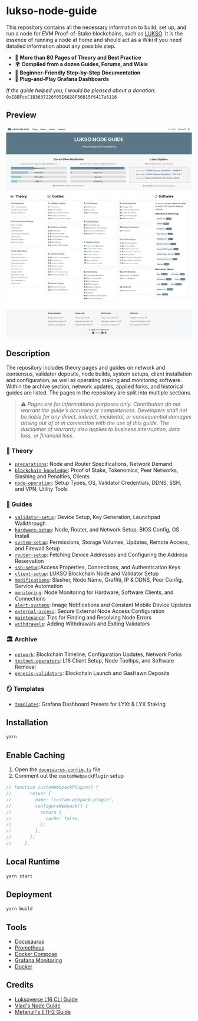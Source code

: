 # lukso-node-guide

This repository contains all the necessary information to build, set up, and run a node for EVM Proof-of-Stake blockchains, such as [LUKSO](https://docs.lukso.tech/). It is the essence of running a node at home and should act as a Wiki if you need detailed information about any possible step.

- 📖 **More than 80 Pages of Theory and Best Practice**
- 🌍 **Compiled from a dozen Guides, Forums, and Wikis**
- 🚀 **Beginner-Friendly Step-by-Step Documentation**
- 📝 **Plug-and-Play Grafana Dashboards**

_If the guide helped you, I would be pleased about a donation:_
`0xE8DFceC1B3637226f05E6828F56815f6417a6116`

## Preview

![Node Guide Webpage](/static/img/web.jpeg)

## Description

The repository includes theory pages and guides on network and consensus, validator deposits, node builds, system setups, client installation and configuration, as well as operating staking and monitoring software. Within the archive section, network updates, applied forks, and historical guides are listed. The pages in the repository are split into multiple sections.

> ⚠️ _Pages are for informational purposes only. Contributors do not warrant the guide's accuracy or completeness. Developers shall not be liable for any direct, indirect, incidental, or consequential damages arising out of or in connection with the use of this guide. The disclaimer of warranty also applies to business interruption, data loss, or financial loss._

### 🧠 Theory

- [`preparations`](/docs/theory/preparations/): Node and Router Specifications, Network Demand
- [`blockchain-knowledge`](/docs/theory/blockchain-knowledge/): Proof of Stake, Tokenomics, Peer Networks, Slashing and Penalties, Clients
- [`node-operation`](/docs/theory/node-operation/): Setup Types, OS, Validator Credentials, DDNS, SSH, and VPN, Utility Tools

### 📖 Guides

- [`validator-setup`](/docs/guides/hardware-setup/): Device Setup, Key Generation, Launchpad Walkthrough
- [`hardware-setup`](/docs/guides/hardware-setup/): Node, Router, and Network Setup, BIOS Config, OS Install
- [`system-setup`](/docs/guides/system-setup/): Permissions, Storage Volumes, Updates, Remote Access, and Firewall Setup
- [`router-setup`](/docs/guides/router-setup/): Fetching Device Addresses and Configuring the Address Reservation
- [`ssh-setup`](/docs/guides/ssh-setup/):Access Properties, Connections, and Authentication Keys
- [`client-setup`](/docs/guides/client-setup/): LUKSO Blockchain Node and Validator Setup
- [`modifications`](/docs/guides/modifications/): Slasher, Node Name, Graffiti, IP & DDNS, Peer Config, Service Automation
- [`monitoring`](/docs/guides/monitoring/): Node Monitoring for Hardware, Software Clients, and Connections
- [`alert-systems`](/docs/guides/alert-systems/): Image Notifications and Constant Mobile Device Updates
- [`external-access`](/docs/guides/external-access/): Secure External Node Access Configuration
- [`maintenance`](/docs/guides/maintenance/): Tips for Finding and Resolving Node Errors
- [`withdrawals`](/docs/guides/withdrawals/): Adding Withdrawals and Exiting Validators

### 🏛️ Archive

- [`network`](/docs/archive/network/): Blockchain Timeline, Configuration Updates, Network Forks
- [`testnet-operators`](/docs/archive/testnet-operators/): L16 Client Setup, Node Tooltips, and Software Removal
- [`genesis-validators`](/docs/archive/genesis-validators/): Blockchain Launch and GasHawn Deposits

### 🪞 Templates

- [`templates`](/static/templates/): Grafana Dashboard Presets for LYXt & LYX Staking

## Installation

```sh
yarn
```

## Enable Caching

1. Open the [`docusaurus.config.ts`](/docusaurus.config.ts) file
2. Comment out the `customWebpackPlugin` setup

```ts
// function customWebpackPlugin() {
//       return {
//         name: "custom-webpack-plugin",
//         configureWebpack() {
//           return {
//             cache: false,
//           };
//         },
//       };
//     },
```

## Local Runtime

```sh
yarn start
```

## Deployment

```sh
yarn build
```

## Tools

- [Docusaurus](https://docusaurus.io/)
- [Prometheus](https://prometheus.io/)
- [Docker Compose](https://docs.docker.com/compose/)
- [Grafana Monitoring](https://grafana.com/)
- [Docker](https://docs.docker.com/)

## Credits

- [Luksoverse L16 CLI Guide](https://luksoverse.io/2022/04/l16-re-spin-extra-tools-and-explanation/)
- [Vlad's Node Guide](https://github.com/lykhonis/lukso-node-guide)
- [Metanull's ETH2 Guide](https://github.com/metanull-operator/eth2-ubuntu)

